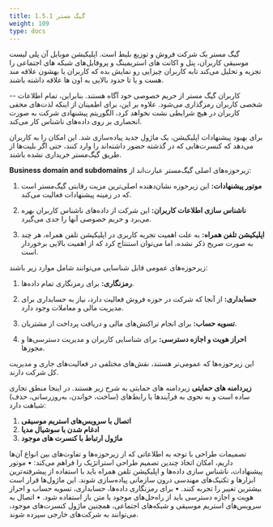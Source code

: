 ```yaml
---
title: 1.5.1 گیگ مستر
weight: 109
type: docs
---
```


گیگ مستر یک شرکت فروش و توزیع بلیط است. اپلیکیشن موبایل آن پلی لیست موسیقی کاربران، پنل و اکانت های استریمینگ و پروفایل‌های شبکه های اجتماعی را تجزیه و تحلیل می‌کند تابه کاربران چیزایی رو نمایش بده که کاربران یا بهشون علاقه مند هست و یا تا حدود بالایی به اون ها علاقه داشته باشند. 

--
کاربران گیگ مستر از حریم خصوصی خود آگاه هستند. بنابراین، تمام اطلاعات شخصی کاربران رمزگذاری می‌شود. علاوه بر این، برای اطمینان از اینکه لذت‌های مخفی کاربران در هیچ شرایطی نشت نخواهد کرد، الگوریتم پیشنهادی شرکت به صورت انحصاری بر روی داده‌های ناشناس کار می‌کند.

برای بهبود پیشنهادات اپلیکیشن، یک ماژول جدید پیاده‌سازی شد. این امکان را به کاربران می‌دهد که کنسرت‌هایی که در گذشته حضور داشته‌اند را وارد کنند، حتی اگر بلیت‌ها از طریق گیگ‌مستر خریداری نشده باشند.

**Business domain and subdomains**
زیرحوزه‌های اصلی گیگ‌مستر عبارت‌اند از:

1. **موتور پیشنهادات:** این زیرحوزه نشان‌دهنده اصلی‌ترین مزیت رقابتی گیگ‌مستر است که در زمینه پیشنهادات فعالیت می‌کند.

2. **ناشناس سازی اطلاعات کاربران:** این شرکت از داده‌های ناشناس کاربران بهره می‌برد و حریم خصوصی آنها را جدی می‌گیرد.

3. **اپلیکیشن تلفن همراه:** به علت اهمیت تجربه کاربری در اپلیکیشن تلفن همراه، هر چند به صورت صریح ذکر نشده، اما می‌توان استنتاج کرد که از اهمیت بالایی برخوردار است.


زیرحوزه‌های عمومی قابل شناسایی می‌توانند شامل موارد زیر باشند:

1. **رمزنگاری:** برای رمزنگاری تمام داده‌ها.

2. **حسابداری:** از آنجا که شرکت در حوزه فروش فعالیت دارد، نیاز به حسابداری برای مدیریت مالی و معاملات وجود دارد.
3. **تسویه حساب:** برای انجام تراکنش‌های مالی و دریافت پرداخت از مشتریان.

4. **احراز هویت و اجازه دسترسی:** برای شناسایی کاربران و مدیریت دسترسی‌ها و مجوزها.

این زیرحوزه‌ها که عمومی‌تر هستند، نقش‌های مختلفی در فعالیت‌های جاری و مدیریت کل شرکت دارند.

**زیردامنه های حمایتی**
زیردامنه های حمایتی به شرح زیر هستند. در اینجا منطق تجاری ساده است و به نحوی به فرآیندها یا رابط‌های  (ساخت، خواندن، به‌روزرسانی، حذف) شباهت دارد:

1. **اتصال با سرویس‌های استریم موسیقی**
2. **ادغام شدن با سوشیال مدیا**
3. **ماژول ارتباط با کنسرت های موجود**

تصمیمات طراحی
با توجه به اطلاعاتی که از زیرحوزه‌ها و تفاوت‌های بین انواع آن‌ها داریم، امکان اتخاذ چندین تصمیم طراحی استراتژیک را فراهم می‌کند:
• موتور پیشنهادات، ناشناس سازی داده‌ها و اپلیکیشن تلفن همراه باید با استفاده از پیشرفته‌ترین ابزارها و تکنیک‌های مهندسی درون سازمانی پیاده‌سازی شوند. این ماژول‌ها قرار است بیشترین تغییر را تجربه کنند.
• برای رمزنگاری داده‌ها، حسابداری، تسویه حساب و احراز هویت و اجازه دسترسی باید از راه‌حل‌های موجود یا متن باز استفاده شود.
• اتصال به سرویس‌های استریم موسیقی و شبکه‌های اجتماعی، همچنین ماژول کنسرت‌های موجود، می‌توانند به شرکت‌های خارجی سپرده شوند.

